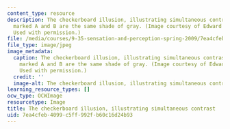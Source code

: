 ```yaml
---
content_type: resource
description: The checkerboard illusion, illustrating simultaneous contrast. The squares
  marked A and B are the same shade of gray. (Image courtesy of Edward H. Adelson.
  Used with permission.)
file: /media/courses/9-35-sensation-and-perception-spring-2009/7ea4cfeb4099c5ff992fb60c16d24b93_9-35s09-th.jpg
file_type: image/jpeg
image_metadata:
  caption: The checkerboard illusion, illustrating simultaneous contrast. The squares
    marked A and B are the same shade of gray. (Image courtesy of Edward H. Adelson.
    Used with permission.)
  credit: ''
  image-alt: The checkerboard illusion, illustrating simultaneous contrast.
learning_resource_types: []
ocw_type: OCWImage
resourcetype: Image
title: The checkerboard illusion, illustrating simultaneous contrast
uid: 7ea4cfeb-4099-c5ff-992f-b60c16d24b93
---
```

